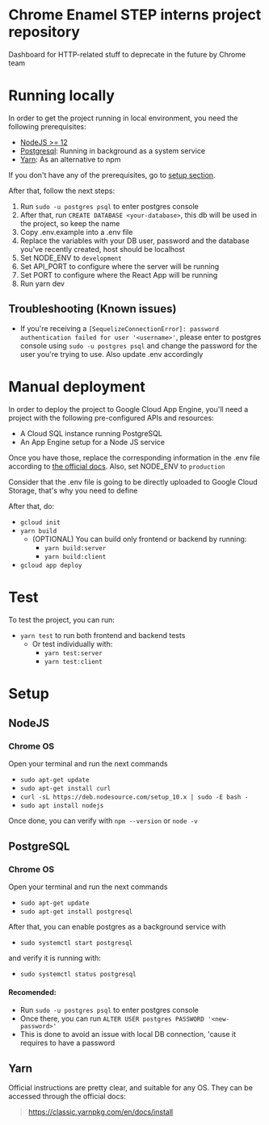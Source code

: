 # Chrome Enamel STEP interns project repository

Dashboard for HTTP-related stuff to deprecate in the future by Chrome team

# Running locally

In order to get the project running in local environment, you need the following prerequisites:

- [NodeJS >= 12](#nodejs)
- [Postgresql](#postgresql): Running in background as a system service
- [Yarn](#yarn): As an alternative to npm

If you don't have any of the prerequisites, go to [setup section](#setup).

After that, follow the next steps:

1. Run `sudo -u postgres psql` to enter postgres console
2. After that, run `CREATE DATABASE <your-database>`, this db will be used in the project, so keep the name
3. Copy .env.example into a .env file
4. Replace the variables with your DB user, password and the database you've recently created, host should be localhost
5. Set NODE_ENV to `development`
6. Set API_PORT to configure where the server will be running
7. Set PORT to configure where the React App will be running
8. Run yarn dev

## Troubleshooting (Known issues)
  - If you're receiving a `[SequelizeConnectionError]: password authentication failed for user '<username>'`, please enter to postgres console using `sudo -u postgres psql` and change the password for the user you're trying to use. Also update .env accordingly

# Manual deployment
In order to deploy the project to Google Cloud App Engine, you'll need a project with the following pre-configured APIs and resources:

- A Cloud SQL instance running PostgreSQL
- An App Engine setup for a Node JS service
  
Once you have those, replace the corresponding information in the .env file according to [the official docs](https://cloud.google.com/sql/docs/postgres/connect-app-engine-standard?hl=es-419#node.js). Also, set NODE_ENV to `production`

Consider that the .env file is going to be directly uploaded to Google Cloud Storage, that's why you need to define 

After that, do:

- `gcloud init`
- `yarn build`
  - (OPTIONAL) You can build only frontend or backend by running:
    - `yarn build:server` 
    - `yarn build:client` 
- `gcloud app deploy`

# Test
To test the project, you can run:
 - `yarn test` to run both frontend and backend tests
   - Or test individually with:
     - `yarn test:server`
     - `yarn test:client`

# Setup

## NodeJS
 ### Chrome OS
  Open your terminal and run the next commands
  - `sudo apt-get update`
  - `sudo apt-get install curl`
  - `curl -sL https://deb.nodesource.com/setup_10.x | sudo -E bash -`
  - `sudo apt install nodejs`

  Once done, you can verify with `npm --version` or `node -v`

## PostgreSQL
  ### Chrome OS
  Open your terminal and run the next commands
  - `sudo apt-get update`
  - `sudo apt-get install postgresql`
  
  After that, you can enable postgres as a background service with
  
  - `sudo systemctl start postgresql` 
  
  and verify it is running with: 
  
  - `sudo systemctl status postgresql`

  #### Recomended:
  - Run `sudo -u postgres psql` to enter postgres console
  - Once there, you can run `ALTER USER postgres PASSWORD '<new-password>'`
  - This is done to avoid an issue with local DB connection, 'cause it requires to have a password


## Yarn
  Official instructions are pretty clear, and suitable for any OS.
  They can be accessed through the official docs:

  > https://classic.yarnpkg.com/en/docs/install
